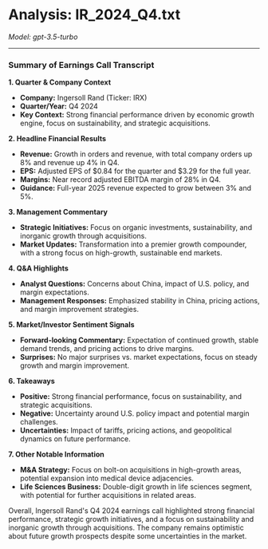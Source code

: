 # Analysis: IR_2024_Q4.txt

*Model: gpt-3.5-turbo*

---

### Summary of Earnings Call Transcript

**1. Quarter & Company Context**
- **Company:** Ingersoll Rand (Ticker: IRX)
- **Quarter/Year:** Q4 2024
- **Key Context:** Strong financial performance driven by economic growth engine, focus on sustainability, and strategic acquisitions.

**2. Headline Financial Results**
- **Revenue:** Growth in orders and revenue, with total company orders up 8% and revenue up 4% in Q4.
- **EPS:** Adjusted EPS of $0.84 for the quarter and $3.29 for the full year.
- **Margins:** Near record adjusted EBITDA margin of 28% in Q4.
- **Guidance:** Full-year 2025 revenue expected to grow between 3% and 5%.

**3. Management Commentary**
- **Strategic Initiatives:** Focus on organic investments, sustainability, and inorganic growth through acquisitions.
- **Market Updates:** Transformation into a premier growth compounder, with a strong focus on high-growth, sustainable end markets.

**4. Q&A Highlights**
- **Analyst Questions:** Concerns about China, impact of U.S. policy, and margin expectations.
- **Management Responses:** Emphasized stability in China, pricing actions, and margin improvement strategies.

**5. Market/Investor Sentiment Signals**
- **Forward-looking Commentary:** Expectation of continued growth, stable demand trends, and pricing actions to drive margins.
- **Surprises:** No major surprises vs. market expectations, focus on steady growth and margin improvement.

**6. Takeaways**
- **Positive:** Strong financial performance, focus on sustainability, and strategic acquisitions.
- **Negative:** Uncertainty around U.S. policy impact and potential margin challenges.
- **Uncertainties:** Impact of tariffs, pricing actions, and geopolitical dynamics on future performance.

**7. Other Notable Information**
- **M&A Strategy:** Focus on bolt-on acquisitions in high-growth areas, potential expansion into medical device adjacencies.
- **Life Sciences Business:** Double-digit growth in life sciences segment, with potential for further acquisitions in related areas.

Overall, Ingersoll Rand's Q4 2024 earnings call highlighted strong financial performance, strategic growth initiatives, and a focus on sustainability and inorganic growth through acquisitions. The company remains optimistic about future growth prospects despite some uncertainties in the market.